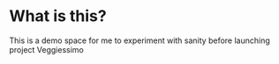 # What is this?

This is a demo space for me to experiment with sanity before launching project Veggiessimo

